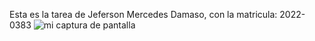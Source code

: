 Esta es la tarea de Jeferson Mercedes Damaso, con la matricula: 2022-0383
![mi captura de pantalla](captura.png)